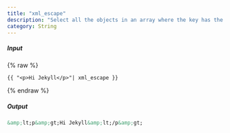 ```yaml
---
title: "xml_escape"
description: "Select all the objects in an array where the key has the given value."
category: String
---
```

##### Input
{% raw %}
~~~liquid
{{ "<p>Hi Jekyll</p>"| xml_escape }}
~~~
{% endraw %}

##### Output

~~~html
&amp;lt;p&amp;gt;Hi Jekyll&amp;lt;/p&amp;gt;
~~~

